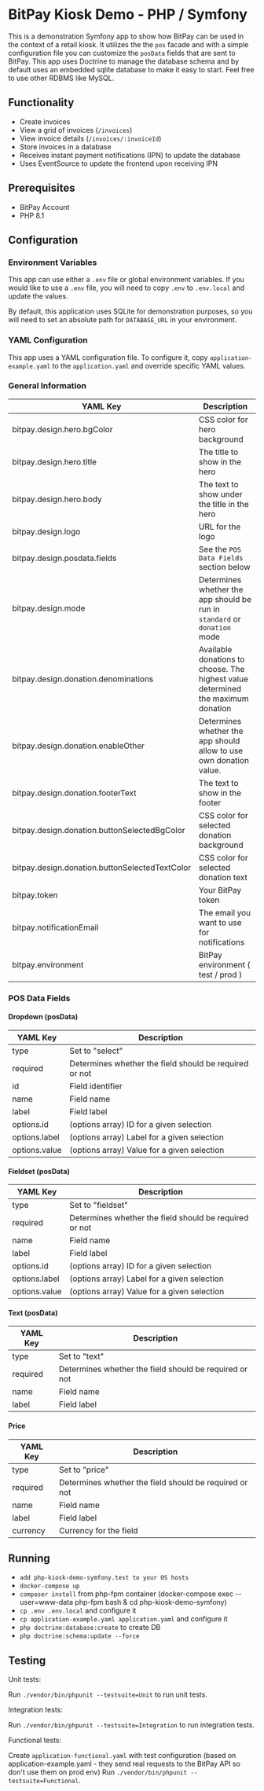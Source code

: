 # BitPay Kiosk Demo - PHP / Symfony

This is a demonstration Symfony app to show how BitPay can be used in the
context of a retail kiosk. It utilizes the the `pos` facade and with a simple
configuration file you can customize the `posData` fields that are sent to
BitPay. This app uses Doctrine to manage the database schema and by default
uses an embedded sqlite database to make it easy to start. Feel free to use other RDBMS like MySQL.

## Functionality

- Create invoices
- View a grid of invoices (`/invoices`)
- View invoice details (`/invoices/:invoiceId`)
- Store invoices in a database
- Receives instant payment notifications (IPN) to update the database
- Uses EventSource to update the frontend upon receiving IPN

## Prerequisites

- BitPay Account
- PHP 8.1

## Configuration

### Environment Variables

This app can use either a `.env` file or global environment variables. If you
would like to use a `.env` file, you will need to copy `.env` to `.env.local`
and update the values.

By default, this application uses SQLite for demonstration purposes, so you will
need to set an absolute path for `DATABASE_URL` in your environment.

### YAML Configuration

This app uses a YAML configuration file. To configure it, copy
`application-example.yaml` to the `application.yaml` and override specific YAML
values.

### General Information

| YAML Key                     | Description                                                                                        |
| ---------------------------- | --------------------------------------------                                                       |
| bitpay.design.hero.bgColor   | CSS color for hero background                                                                      |
| bitpay.design.hero.title     | The title to show in the hero                                                                      |
| bitpay.design.hero.body      | The text to show under the title in the hero                                                       |
| bitpay.design.logo           | URL for the logo                                                                                   |
| bitpay.design.posdata.fields | See the `POS Data Fields` section below                                                            |
| bitpay.design.mode                             | Determines whether the app should be run in `standard` or `donation` mode        |
| bitpay.design.donation.denominations           | Available donations to choose. The highest value determined the maximum donation |
| bitpay.design.donation.enableOther             | Determines whether the app should allow to use own donation value.               |
| bitpay.design.donation.footerText              | The text to show in the footer                                                   |
| bitpay.design.donation.buttonSelectedBgColor   | CSS color for selected donation background                                       |
| bitpay.design.donation.buttonSelectedTextColor | CSS color for selected donation text                                             |
| bitpay.token                 | Your BitPay token                                                                                  |
| bitpay.notificationEmail     | The email you want to use for notifications                                                        |
| bitpay.environment           | BitPay environment ( test / prod )                                                                 |

### POS Data Fields

#### Dropdown (posData)

| YAML Key      | Description                                            |
| ------------- | ------------------------------------------------------ |
| type          | Set to "select"                                        |
| required      | Determines whether the field should be required or not |
| id            | Field identifier                                       |
| name          | Field name                                             |
| label         | Field label                                            |
| options.id    | (options array) ID for a given selection               |
| options.label | (options array) Label for a given selection            |
| options.value | (options array) Value for a given selection            |

#### Fieldset (posData)

| YAML Key      | Description                                            |
| ------------- | ------------------------------------------------------ |
| type          | Set to "fieldset"                                      |
| required      | Determines whether the field should be required or not |
| name          | Field name                                             |
| label         | Field label                                            |
| options.id    | (options array) ID for a given selection               |
| options.label | (options array) Label for a given selection            |
| options.value | (options array) Value for a given selection            |

#### Text (posData)

| YAML Key | Description                                            |
| -------- | ------------------------------------------------------ |
| type     | Set to "text"                                          |
| required | Determines whether the field should be required or not |
| name     | Field name                                             |
| label    | Field label                                            |

#### Price

| YAML Key | Description                                            |
| -------- | ------------------------------------------------------ |
| type     | Set to "price"                                         |
| required | Determines whether the field should be required or not |
| name     | Field name                                             |
| label    | Field label                                            |
| currency | Currency for the field                                 |

## Running

- `add php-kiosk-demo-symfony.test to your OS hosts`
- `docker-compose up`
- `composer install` from php-fpm container (docker-compose exec --user=www-data php-fpm bash & cd php-kiosk-demo-symfony)
- `cp .env .env.local` and configure it
- `cp application-example.yaml application.yaml` and configure it
- `php doctrine:database:create` to create DB
- `php doctrine:schema:update --force`

## Testing

Unit tests:

Run `./vendor/bin/phpunit --testsuite=Unit` to run unit tests.

Integration tests:

Run `./vendor/bin/phpunit --testsuite=Integration` to run integration tests.

Functional tests:

Create `application-functional.yaml` with test configuration (based on application-example.yaml - they send real requests to the BitPay API so don't use them on prod env)
Run `./vendor/bin/phpunit --testsuite=Functional`.
